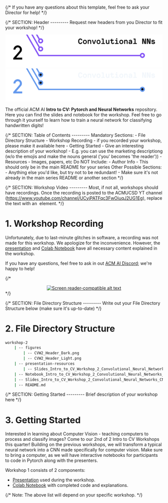 {/*
    If you have any questions about this template, feel free to ask
    your Director for help!
*/}


{/*
    SECTION: Header
    ---------
    Request new headers from you Director to fit your workshop!
*/}

![Intro to CV: Search Algorithms](./figures/CVW2_Header_Light.png#gh-light-mode-only)
![Intro to CV: Search Algorithms](./figures/CVW2_Header_Dark.png#gh-dark-mode-only)

The official ACM AI **Intro to CV: Pytorch and Neural Networks** repository. Here you can find the slides and notebook for the workshop. Feel free to go through it yourself to learn how to train a neural network for classifying handwritten digits!

{/*
    SECTION: Table of Contents
    ---------
    Mandatory Sections:
        - File Directory Structure
        - Workshop Recording
            - if you recorded your workshop, please make it available here
        - Getting Started
            - Give an interesting description of your workshop!
            - E.g. you can use the marketing descriptiong (w/o the emojis
              and make the nouns general ('you' becomes 'the reader'))
        - Resources
            - Images, papers, etc
    Do NOT Include:
        - Author Info
            - This should only be in the main README for your series
    Other Possible Sections:
        - Anything else you'd like, but try not to be redundant!
            - Make sure it's not already in the main series README or
              another section
*/}

{/*
    SECTION: Workshop Video
    ---------
    Most, if not all, workshops should have recordings. Once the recording
    is posted to the ACMUCSD YT channel (https://www.youtube.com/channel/UCyjPATFqc3FwOiuqJ2UG1Eg), replace the text with an <img> element.
*/}


# 1. Workshop Recording

Unfortunately, due to last-minute glitches in software, a recording was not made for this workshop. We apologize for the inconvenience. However, the [presentation](./Slides_Intro_to_CV_Workshop_2_Convolutional_Neural_Networks_CNNs.pdf) and [Colab Notebook](./Notebook_Intro_to_CV_Workshop_2_Convolutional_Neural_Networks_CNNs.ipynb) have all necessary content explained in the workshop.

If you have any questions, feel free to ask in out [ACM AI Discord](https://discord.gg/SZA2WV36sJ); we're happy to help!

{/*
<div align="center">
<a href="YT Video Link">
<img
    src="YT Max Res Thumbnail Link"
    alt="Screen reader-compatible alt text"
    width="500px"
/>
</a>
</div>
*/}

{/*
    SECTION: File Directory Structure
    ---------
    Write out your File Directory Structure below (make sure it's up-to-date)
*/}

# 2. File Directory Structure

```bash
workshop-2
    | -- figures
        | -- CVW2_Header_Dark.png
        | -- CVW2_Header_Light.png
    | -- presentation-resources
        | -- Slides_Intro_to_CV_Workshop_2_Convolutional_Neural_Networks_CNNs.pptx
    | -- Notebook_Intro_to_CV_Workshop_2_Convolutional_Neural_Networks_CNNs.ipynb
    | -- Slides_Intro_to_CV_Workshop_2_Convolutional_Neural_Networks_CNNs.pdf
    | -- README.md

```

{/*
    SECTION: Getting Started
    ---------
    Brief description of your workshop here
*/}

# 3. Getting Started

Interested in learning about Computer Vision - teaching computers to process and classify images? Come to our 2nd of 2 Intro to CV Workshops this quarter! Building on the previous workshops, we will transform a typical neural network into a CNN made specifically for computer vision. Make sure to bring a computer, as we will have interactive notebooks for participants to code in Pytorch along with the presenters.

Workshop 1 consists of 2 components:
- [Presentation](./Slides_Intro_to_CV_Workshop_2_Convolutional_Neural_Networks_CNNs.pdf) used during the workshop.
- [Colab Notebook](./Notebook_Intro_to_CV_Workshop_2_Convolutional_Neural_Networks_CNNs.ipynb) with completed code and explanations.

{/*
    Note: The above list will depend on your specific workshop.
*/}
